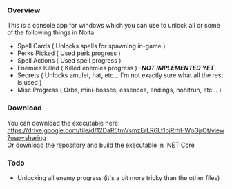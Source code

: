 <h3>Overview</h3>

This is a console app for windows which you can use to unlock all or some of the following things in Noita:

* Spell Cards ( Unlocks spells for spawning in-game )
* Perks Picked ( Used perk progress )
* Spell Actions ( Used spell progress )
* Enemies Killed ( Killed enemies progress ) <i><b> -NOT IMPLEMENTED YET</b></i>
* Secrets ( Unlocks amulet, hat, etc... I'm not exactly sure what all the rest is used )
* Misc Progress ( Orbs, mini-bosses, essences, endings, nohitrun, etc... )


<h3>Download</h3>

You can download the executable here: https://drive.google.com/file/d/12DaR5tmVsmzErLR6Lt1bjRrhHWpGjrOt/view?usp=sharing <br>
Or download the repository and build the executable in .NET Core

<h3>Todo</h3>

* Unlocking all enemy progress (it's a bit more tricky than the other files)

